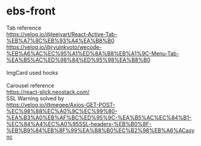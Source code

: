 # ebs-front
Tab reference</br>
https://velog.io/@leejyart/React-Active-Tab-%EB%A7%8C%EB%93%A4%EA%B8%B0</br>
https://velog.io/@ryuinkyoto/wecode-%EB%A6%AC%EC%95%A1%ED%8A%B8%EB%A1%9C-Menu-Tab-%EA%B5%AC%ED%98%84%ED%95%98%EA%B8%B0
</br></br>
ImgCard used hooks
</br></br>
Carousel reference</br>
https://react-slick.neostack.com/</br>
SSL Warning solved by</br>
https://velog.io/@megee/Axios-GET-POST-%EC%98%88%EC%A0%9C%EC%99%80-%EA%B3%A0%EB%AF%BC%ED%95%9C-%EA%B5%AC%EC%84%B1-%EC%84%A4%EC%A0%95SSL-headers-%EB%B0%8F-%EB%B9%84%EB%8F%99%EA%B8%B0%EC%B2%98%EB%A6%ACasync
